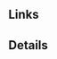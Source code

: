 <!--
Thank you for submitting a Pull Request.

This code is leveraged to monitor critical services. Please consider the following:
* Tests are required.
* Performance matters.
* Features that are specific to just your app are unlikely to make it in.
* Where applicable, a CHANGELOG entry has been included.
* For new integration packages, follow the [Writing a New Integration
  Package](https://github.com/edwardofclt/newrelic-go-agent/wiki/Writing-a-New-Integration-Package)
  checklist.

-->

## Links

<!--
Any relevant links that will help reviewers.
-->

## Details

<!--
In-depth description of changes, other technical notes, etc.
-->
